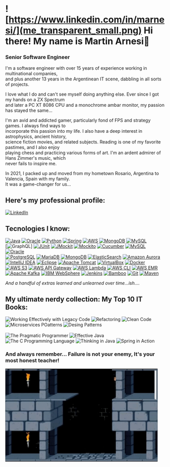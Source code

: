 # ![https://www.linkedin.com/in/marnesi/](me_transparent_small.png) Hi there! My name is Martin Arnesi👋
### Senior Software Engineer

I'm a software engineer with over 15 years of experience working in multinational companies, </br> 
and plus another 13 years in the Argentinean IT scene, dabbling in all sorts of projects.

I love what I do and can't see myself doing anything else. Ever since I got my hands on a ZX Spectrum </br>
and later a PC XT 8086 CPU and a monochrome ambar monitor, my passion has stayed the same...

I'm an avid and addicted gamer, particularly fond of FPS and strategy games. I always find ways to </br>
incorporate this passion into my life. I also have a deep interest in astrophysics, ancient history, </br>
science fiction movies, and related subjects. Reading is one of my favorite pastimes, and I also enjoy </br>
playing chess and practicing various forms of art. I'm an ardent admirer of Hans Zimmer's music, which </br>
never fails to inspire me.

In 2021, I packed up and moved from my hometown Rosario, Argentina to Valencia, Spain with my family. </br>
It was a game-changer for us...

## Here's my professional profile:
[![LinkedIn](https://img.shields.io/badge/LinkedIn-0077B5?style=for-the-badge&logo=linkedin&logoColor=white&labelColor=101010)](https://www.linkedin.com/in/marnesi/)

## Tecnologies I know:
[![Java](https://img.shields.io/badge/Java-007396?style=for-the-badge&logo=java&logoColor=white&labelColor=101010)]()
[![Oracle](https://img.shields.io/badge/Oracle-F80000?style=for-the-badge&logo=oracle&logoColor=white&labelColor=101010)]()
[![Python](https://img.shields.io/badge/Python-yellow?style=for-the-badge&logo=python&logoColor=white&labelColor=101010)]()
[![Spring](https://img.shields.io/badge/Spring-6DB33F?style=for-the-badge&logo=spring&logoColor=white&labelColor=101010)]()
[![AWS](https://img.shields.io/badge/AWS-232F3E?style=for-the-badge&logo=amazon-aws&logoColor=white&labelColor=101010)]()
[![MongoDB](https://img.shields.io/badge/MongoDB-47A248?style=for-the-badge&logo=mongodb&logoColor=white&labelColor=101010)]()
[![MySQL](https://img.shields.io/badge/MySQL-4479A1?style=for-the-badge&logo=mysql&logoColor=white&labelColor=101010)]()
</br>
[![GraphQL](https://img.shields.io/badge/GraphQL-E10098?style=for-the-badge&logo=graphql&logoColor=white&labelColor=101010)]
[![JUnit](https://img.shields.io/badge/JUnit-25A162?style=for-the-badge&logo=junit5&logoColor=white&labelColor=101010)]()
[![JMockit](https://img.shields.io/badge/JMockit-F80046?style=for-the-badge&logo=jmockit&logoColor=white&labelColor=101010)]()
[![Mockito](https://img.shields.io/badge/Mockito-DC3030?style=for-the-badge&logo=mockito&logoColor=white&labelColor=101010)]()
[![Cucumber](https://img.shields.io/badge/Cucumber-23D96C?style=for-the-badge&logo=cucumber&logoColor=white&labelColor=101010)]()
[![MySQL](https://img.shields.io/badge/MySQL-4479A1?style=for-the-badge&logo=mysql&logoColor=white&labelColor=101010)]()
[![Oracle](https://img.shields.io/badge/Oracle-F80000?style=for-the-badge&logo=oracle&logoColor=white&labelColor=101010)]()
</br>
[![PostgreSQL](https://img.shields.io/badge/PostgreSQL-336791?style=for-the-badge&logo=postgresql&logoColor=white&labelColor=101010)]()
[![MariaDB](https://img.shields.io/badge/MariaDB-003545?style=for-the-badge&logo=mariadb&logoColor=white&labelColor=101010)]()
[![MongoDB](https://img.shields.io/badge/MongoDB-47A248?style=for-the-badge&logo=mongodb&logoColor=white&labelColor=101010)]()
[![ElasticSearch](https://img.shields.io/badge/ElasticSearch-005571?style=for-the-badge&logo=elasticsearch&logoColor=white&labelColor=101010)]()
[![Amazon Aurora](https://img.shields.io/badge/Amazon_Aurora-FF7F00?style=for-the-badge&logo=amazon-aws&logoColor=white&labelColor=101010)]()
</br>
[![IntelliJ IDEA](https://img.shields.io/badge/IntelliJ_IDEA-000000?style=for-the-badge&logo=intellij-idea&logoColor=white&labelColor=101010)]()
[![Eclipse](https://img.shields.io/badge/Eclipse-2C2255?style=for-the-badge&logo=eclipse&logoColor=white&labelColor=101010)]()
[![Apache Tomcat](https://img.shields.io/badge/Apache_Tomcat-F8DC75?style=for-the-badge&logo=apache-tomcat&logoColor=white&labelColor=101010)]()
[![VirtualBox](https://img.shields.io/badge/VirtualBox-183A61?style=for-the-badge&logo=virtualbox&logoColor=white&labelColor=101010)]()
[![Docker](https://img.shields.io/badge/Docker-2496ED?style=for-the-badge&logo=docker&logoColor=white&labelColor=101010)]()
</br>
[![AWS S3](https://img.shields.io/badge/AWS_S3-569A31?style=for-the-badge&logo=amazon-s3&logoColor=white&labelColor=101010)]()
[![AWS API Gateway](https://img.shields.io/badge/AWS_API_Gateway-FF9900?style=for-the-badge&logo=amazon-aws&logoColor=white&labelColor=101010)]()
[![AWS Lambda](https://img.shields.io/badge/AWS_Lambda-FF9900?style=for-the-badge&logo=amazon-aws&logoColor=white&labelColor=101010)]()
[![AWS CLI](https://img.shields.io/badge/AWS_CLI-232F3E?style=for-the-badge&logo=amazon-aws&logoColor=white&labelColor=101010)]()
[![AWS EMR](https://img.shields.io/badge/AWS_EMR-FF9900?style=for-the-badge&logo=amazon-aws&logoColor=white&labelColor=101010)]()
</br>
[![Apache Kafka](https://img.shields.io/badge/Apache_Kafka-231F20?style=for-the-badge&logo=apache-kafka&logoColor=white&labelColor=101010)]()
[![IBM WebSphere](https://img.shields.io/badge/IBM_WebSphere-054ADA?style=for-the-badge&logo=ibm&logoColor=white&labelColor=101010)]()
[![Jenkins](https://img.shields.io/badge/Jenkins-D24939?style=for-the-badge&logo=jenkins&logoColor=white&labelColor=101010)]()
[![Bamboo](https://img.shields.io/badge/Bamboo-0052CC?style=for-the-badge&logo=bamboo&logoColor=white&labelColor=101010)]()
[![Git](https://img.shields.io/badge/Git-F05032?style=for-the-badge&logo=git&logoColor=white&labelColor=101010)]()
[![Maven](https://img.shields.io/badge/Maven-C71A36?style=for-the-badge&logo=apache-maven&logoColor=white&labelColor=101010)]()

_And a handful of extras learned and unlearned over time...ish...._

## My ultimate nerdy collection: My Top 10 IT Books:
<p align="left">
    <img src="https://m.media-amazon.com/images/I/51yS8PYs03L._SX376_BO1,204,203,200_.jpg" alt="Working Effectively with Legacy Code" width="150">
    <img src="https://m.media-amazon.com/images/P/B07LCM8RG2.01._SCLZZZZZZZ_SX500_.jpg" alt="Refactoring" width="150">
    <img src="https://m.media-amazon.com/images/I/41xShlnTZTL._SX376_BO1,204,203,200_.jpg" alt="Clean Code" width="150">
    <img src="https://m.media-amazon.com/images/I/41cnX+sEbFL._SX397_BO1,204,203,200_.jpg" alt="Microservices POatterns" width="150">
    <img src="https://m.media-amazon.com/images/I/51lkwsWPuLL._SX395_BO1,204,203,200_.jpg" alt="Desing Patterns" width="150"><br/><br/>
    <img src="https://m.media-amazon.com/images/I/518FqJvR9aL._SX260_.jpg" alt="The Pragmatic Programmer" width="150">
    <img src="https://m.media-amazon.com/images/I/515t2W6f5QL.jpg" alt="Effective Java" width="150">
    <img src="https://m.media-amazon.com/images/I/411ejyE8obL._SX218_BO1,204,203,200_QL40_FMwebp_.jpg" alt="The C Programming Language" width="150">
    <img src="https://m.media-amazon.com/images/I/61-ZAFCWcLL._SX376_BO1,204,203,200_.jpg" alt="Thinking in Java" width="150">
    <img src="https://m.media-amazon.com/images/I/41AYMsMwvNL._SX218_BO1,204,203,200_QL40_FMwebp_.jpg" alt="Spring in Action" width="150">
</p>

### And always remember... Failure is not your enemy, It's your most honest teacher!
![fail.gif](fail.gif)
